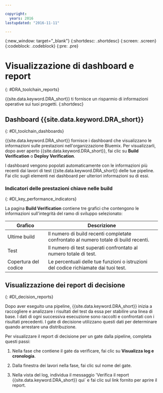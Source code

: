 ```yaml
---

copyright:
  years: 2016
lastupdated: "2016-11-11"

---
```


{:new_window: target="_blank"}
{:shortdesc: .shortdesc}
{:screen: .screen}
{:codeblock: .codeblock}
{:pre: .pre}

# Visualizzazione di dashboard e report
{: #DRA_toolchain_reports}

{{site.data.keyword.DRA_short}} ti fornisce un risparmio di informazioni operative sui tuoi progetti.
{:shortdesc}

## Dashboard {{site.data.keyword.DRA_short}}    
{: #DI_toolchain_dashboards}

{{site.data.keyword.DRA_short}} fornisce i dashboard che visualizzano le informazioni sulle prestazioni nell'organizzazione Bluemix. Per visualizzarli, dopo aver aperto {{site.data.keyword.DRA_short}}, fai clic su **Build Verification** o **Deploy Verification**.

I dashboard vengono popolati automaticamente con le informazioni più recenti dai lavori di test {{site.data.keyword.DRA_short}} delle tue pipeline. Fai clic sugli elementi nei dashboard per ulteriori informazioni su di essi.

### Indicatori delle prestazioni chiave nelle build    
{: #DI_key_performance_indicators}

La pagina **Build Verification** contiene tre grafici che contengono le informazioni sull'integrità del ramo di sviluppo selezionato:

<table>
<thead>
<tr>
<th>Grafico</th>
<th>Descrizione</th>
</tr>
</thead>

<tbody>
<tr>
<td>Ultime build</td>
<td>Il numero di build recenti completate confrontato al numero totale di build recenti.</td>
</tr>
<tr>
<td>Test</td>
<td>Il numero di test superati confrontato al numero totale di test.</td>
</tr>
<tr>
<td>Copertura del codice</td>
<td>Le percentuali delle tue funzioni o istruzioni del codice richiamate dai tuoi test.</td>
</tr>
</tbody></table>

## Visualizzazione dei report di decisione    
{: #DI_decision_reports}

Dopo aver eseguito una pipeline, {{site.data.keyword.DRA_short}} inizia a raccogliere e analizzare i risultati del test da essa per stabilire una linea di base. I dati di ogni successiva esecuzione sono raccolti e confrontati con i risultati precedenti. I gate di decisione utilizzano questi dati per determinare quando arrestare una distribuzione. 

Per visualizzare il report di decisione per un gate dalla pipeline, completa questi passi:

   1. Nella fase che contiene il gate da verificare, fai clic su **Visualizza log e cronologia**.

   2. Dalla finestra dei lavori nella fase, fai clic sul nome del gate.

   3. Nella vista del log, individua il messaggio 'Verifica il report {{site.data.keyword.DRA_short}} qui` e fai clic sul link fornito per aprire il report.

